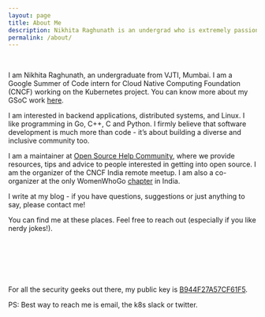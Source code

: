 ```yaml
---
layout: page
title: About Me
description: Nikhita Raghunath is an undergrad who is extremely passionate about software development, distributed systems and open source.
permalink: /about/
---
```

<br>


I am Nikhita Raghunath, an undergraduate from VJTI, Mumbai. I am a Google Summer of Code intern for Cloud Native Computing Foundation (CNCF) working on the Kubernetes project. You can know more about my GSoC work [here](https://github.com/nikhita/gsoc-meta-k8s).

I am interested in backend applications, distributed systems, and Linux. I like programming in Go, C++, C and Python. I firmly believe that software development is much more than code - it’s about building a diverse and inclusive community too.

I am a maintainer at [Open Source Help Community](https://github.com/OpenSourceHelpCommunity), where we provide resources, tips and advice to people interested in getting into open source. I am the organizer of the CNCF India remote meetup. I am also a co-organizer at the only WomenWhoGo [chapter](https://www.meetup.com/Women-Who-Go-Bangalore/) in India. 

I write at my blog - if you have questions, suggestions or just anything to say, please contact me!

You can find me at these places. Feel free to reach out (especially if you like nerdy jokes!).

<br>

<div align="center">

<a href="mailto:nikitaraghunath@gmail.com"><i class="fa fa-envelope-o fa-fw" aria-hidden="true" style="font-size:40px;color:#2980b9"></i></a>
&nbsp; &nbsp; &nbsp;
<a href="https://github.com/nikhita"><i class="fa fa-github" aria-hidden="true" style="font-size:40px;color:#2980b9"></i></a>
&nbsp; &nbsp; &nbsp;
<a href="https://twitter.com/TheNikhita"><i class="fa fa-twitter" aria-hidden="true" style="font-size:40px;color:#2980b9"></i></a>
&nbsp; &nbsp; &nbsp;
<a href="https://www.linkedin.com/in/nikinath/"><i class="fa fa-linkedin" aria-hidden="true" style="font-size:40px;color:#2980b9"></i></a>
&nbsp; &nbsp; &nbsp;
<a href="https://www.quora.com/profile/Nikhita-Raghunath"><i class="fa fa-quora" aria-hidden="true" style="font-size:40px;color:#2980b9"></i></a>
&nbsp; &nbsp; &nbsp;
<a href="https://kubernetes.slack.com/team/nikhita"><i class="fa fa-slack" aria-hidden="true" style="font-size:40px;color:#2980b9"></i></a>
</div>

<br>

For all the security geeks out there, my public key is [B944F27A57CF61F5](https://keybase.io/nikhita).

PS: Best way to reach me is email, the k8s slack or twitter.
